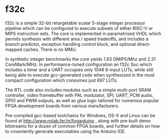 # f32c

f32c is a simple 32-bit retargetable scalar 5-stage integer processor
pipeline which can be configured to execute subsets of either RISC-V
or MIPS instruction sets.  The core is implemented in parametrised
VHDL which permits synthesis with different area / speed tradeoffs,
and includes a branch predictor, exception handling control block,
and optional direct-mapped caches.  There is no MMU.

In synthetic integer benchmarks the core yields 1.63 DMIPS/Mhz and 2.31
CoreMark/MHz.  In performance-tuned configuration an f32c Soc which
includes a timer and a UART occupies only 1048 6-input LUTs, while still
being able to execute gcc-generated code when synthesized in the most
compact configuration which consumes just 697 LUTs.

The RTL code also includes modules such as a simple multi-port SRAM
controller, video framebuffer with PAL modulator, SPI, UART, PCM audio,
GPIO and PWM outputs, as well as glue logic tailored for numerous popular
FPGA development boards from various manufacturers.

Pre-compiled gcc-based toolchains for Windows, OS-X and Linux can be
found at http://www.nxlab.fer.hr/fpgarduino , along with pre-built
demo bitstreams for a dozen of common FPGA boards, and further details
on how to coveniently generate executables using the Arduino IDE.
